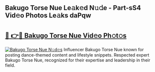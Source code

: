 ## Bakugo Torse Nue Le𝚊k𝚎d N𝚞𝚍e - Part-sS4 Vid𝚎o Photos Le𝚊ks daPqw

# <h2><a href="http://fb6070h.evod.top/?m=Bakugo+Torse+Nue">🔗 👉🔴 Bakugo Torse Nue Vid𝚎o Ph𝚘t𝚘s</a></h2>

[![Bakugo Torse Nue N𝚞d𝚎s](https://i.imgur.com/8V9OHl7.gif)](http://fb6070h.evod.top/?m=Bakugo+Torse+Nue)
Influencer Bakugo Torse Nue known for posting dance-themed content and lifestyle snippets. Respected expert Bakugo Torse Nue, recognized for their expertise and leadership in their field. 
